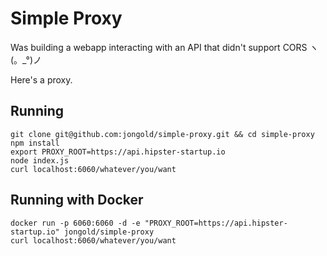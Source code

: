 # Simple Proxy

Was building a webapp interacting with an API that didn't support CORS ヽ(。_°)ノ

Here's a proxy.

## Running
```
git clone git@github.com:jongold/simple-proxy.git && cd simple-proxy
npm install
export PROXY_ROOT=https://api.hipster-startup.io
node index.js
curl localhost:6060/whatever/you/want
```

## Running with Docker
```
docker run -p 6060:6060 -d -e "PROXY_ROOT=https://api.hipster-startup.io" jongold/simple-proxy
curl localhost:6060/whatever/you/want
```
